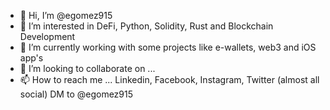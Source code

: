 - 👋 Hi, I’m @egomez915
- 👀 I’m interested in DeFi, Python, Solidity, Rust and Blockchain Development
- 🌱 I’m currently working with some projects like e-wallets, web3 and iOS app's  
- 💞️ I’m looking to collaborate on ...
- 📫 How to reach me ...  Linkedin, Facebook, Instagram, Twitter (almost all social) DM to @egomez915 

<!---
egomez915/egomez915 is a ✨ special ✨ repository because its `README.md` (this file) appears on your GitHub profile.
You can click the Preview link to take a look at your changes.
--->
